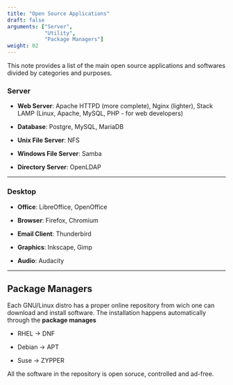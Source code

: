 ```yaml
---
title: "Open Source Applications"
draft: false
arguments: ["Server",
            "Utility",
            "Package Managers"]
weight: 02
---
```


This note provides a list of the main open source applications and softwares divided by categories and purposes.

### Server

-   **Web Server**: Apache HTTPD (more complete), Nginx (lighter), Stack LAMP (Linux, Apache, MySQL, PHP - for web developers)

-   **Database**: Postgre, MySQL, MariaDB

-   **Unix File Server**: NFS

-   **Windows File Server**: Samba

-   **Directory Server**: OpenLDAP

* * *

### Desktop

-   **Office**: LibreOffice, OpenOffice

-   **Browser**: Firefox, Chromium

-   **Email Client**: Thunderbird

-   **Graphics**: Inkscape, Gimp

-   **Audio**: Audacity

* * *

## Package Managers

Each GNU/Linux distro has a proper online repository from wich one can download and install software. The installation happens automatically through the **package manages**

-   RHEL &rarr; DNF

-   Debian &rarr; APT

-   Suse &rarr; ZYPPER

All the software in the repository is open soruce, controlled and ad-free.
